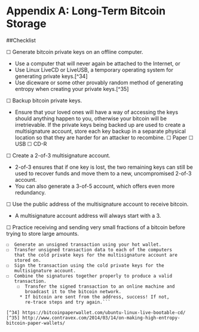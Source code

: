 # Appendix A: Long-Term Bitcoin Storage

##Checklist

☐  Generate bitcoin private keys on an offline computer.
 * Use a computer that will never again be attached to the Internet, or
 * Use Linux LiveCD or LiveUSB, a temporary operating system for generating private keys.[^34]  
 * Use diceware or some other provably random method of generating entropy when creating your private keys.[^35]  
 
☐ Backup bitcoin private keys.
 * Ensure that your loved ones will have a way of accessing the keys should anything happen to you, otherwise your bitcoin will be irretrievable.
If the private keys being backed up are used to create a multisignature account, store each key backup in a separate physical location so that they are harder for an attacker to recombine.
		☐ Paper
		☐ USB
		☐ CD-R  

☐  Create a 2-of-3 multisignature account.
 * 2-of-3 ensures that if one key is lost, the two remaining keys can still be used to recover funds and move them to a new, uncompromised 2-of-3 account.  
 * You can also generate a 3-of-5 account, which offers even more redundancy.  

☐  Use the public address of the multisignature account to receive bitcoin.  
 * A multisignature account address will always start with a 3.  

☐  Practice receiving and sending very small fractions of a bitcoin before trying to store large amounts.  
```
☐  Generate an unsigned transaction using your hot wallet. 
☐  Transfer unsigned transaction data to each of the computers 
   that the cold private keys for the multisignature account are 
   stored on.  
☐  Sign the transaction using the cold private keys for the
   multisignature account.  
☐  Combine the signatures together properly to produce a valid 
   transaction.
	☐  Transfer the signed transaction to an online machine and 
	   broadcast it to the bitcoin network.
     * If bitcoin are sent from the address, success! If not, 
       re-trace steps and try again.```

[^34] https://bitcoinpaperwallet.com/ubuntu-linux-live-bootable-cd/  
[^35] http://www.contravex.com/2014/03/14/on-making-high-entropy-bitcoin-paper-wallets/  
